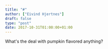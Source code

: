 ```yaml
---
title: "#"
author: ["Eivind Hjertnes"]
draft: false
type: "post"
date: 2017-10-31T01:00:00+01:00
---
```


What's the deal with pumpkin flavored anything?
